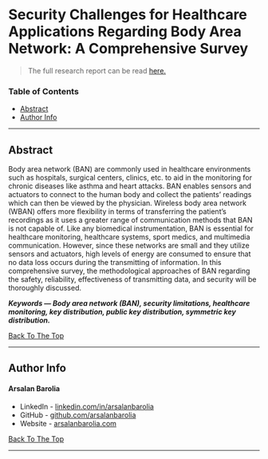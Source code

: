 <a href='#project' id='project' class='anchor' aria-hidden='true'></a>

# Security Challenges for Healthcare Applications Regarding Body Area Network: A Comprehensive Survey

> The full research report can be read [here.](files/Security%20Challenges%20for%20Healthcare%20Applications%20Regarding%20Body%20Area%20Network%20-%20Arsalan%20Barolia.pdf)

### Table of Contents

- [Abstract](#abstract)
- [Author Info](#author-info)

---

## Abstract

<p align="justify">

Body area network (BAN) are commonly used in healthcare environments such as hospitals, surgical centers, clinics, etc. to aid in the monitoring for chronic diseases like asthma and heart attacks. BAN enables sensors and actuators to connect to the human body and collect the patients’ readings which can then be viewed by the physician. Wireless body area network (WBAN) offers more flexibility in terms of transferring the patient’s recordings as it uses a greater range of communication methods that BAN is not capable of. Like any biomedical instrumentation, BAN is essential for healthcare monitoring, healthcare systems, sport medics, and multimedia communication. However, since these networks are small and they utilize sensors and actuators, high levels of energy are consumed to ensure that no data loss occurs during the transmitting of information. In this comprehensive survey, the methodological approaches of BAN regarding the safety, reliability, effectiveness of transmitting data, and security will be thoroughly discussed.

</p>

<b><em>Keywords — Body area network (BAN), security limitations, healthcare monitoring, key distribution, public key distribution, symmetric key distribution.</em></b>


[Back To The Top](#project)

---

## Author Info

<h4> Arsalan Barolia</h4>

- LinkedIn - [linkedin.com/in/arsalanbarolia](https://www.linkedin.com/in/arsalanbarolia)
- GitHub - [github.com/arsalanbarolia](https://github.com/arsalanbarolia)
- Website - [arsalanbarolia.com](https://arsalanbarolia.com)

<p></p>

[Back To The Top](#project)

---
